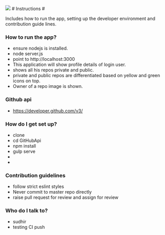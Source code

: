 <img src='https://codeship.com/projects/GitHubApi/status?branch=master'>
# Instructions #

Includes how to run the app, setting up the developer environment and contribution guide lines.

### How to run the app? ###
* ensure nodejs is installed.
* node server.js
* point to http://localhost:3000
* This application will show profile details of login user.
* shows all his repos private and public.
* private and public repos are differentiated based on yellow and green icons on top.
* Owner of a repo image is shown.

### Github api ###
* https://developer.github.com/v3/

### How do I get set up? ###

* clone 
* cd GitHubApi
* npm install
* gulp serve
* 
* 

### Contribution guidelines ###

* follow strict eslint styles
* Never commit to master repo directly
* raise pull request for review and assign for review

### Who do I talk to? ###

* sudhir
* testing CI push

